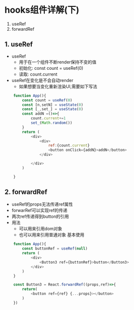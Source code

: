 # hooks组件详解(下)
1. useRef
2. forwardRef




## 1. useRef
- useRef
  - 用于在一个组件不断render保持不变的值
  - 初始化: const count = useRef(0)
  - 读取: count.current
- useRef在变化是不会自动render
  - 如果想要当变化重新渲染UI,需要如下写法

``` javascript   
    function App(){
        const count = useRef(0)
        const [n,setN] = useState(0)
        const [_,set_] = useState(0)
        const addN =()=>{
            count.current+=1
            set_(Math.random())
        }
        return (
            <div>
                <div>
                    ref:{count.current}
                    <button onClick={addN}>addN</button>
                </div>

            </div>
        )

    }

```


## 2. forwardRef
- useRef的props无法传递ref属性
- forwarRef可以实现ref的传递
- 两次ref传递得到button的引用
- 用法
  - 可以用来引用dom对象
  - 也可以用来引用普通对象
基本使用
```javascript
    function App(){
        const buttonRef = useRef(null)
        return (
            <div>
                <Button3 ref={buttonRef}>button</Button3>
            </div>
        )
    }

    const Button3 = React.forwardRef((props,ref)=>{
        return(
            <button ref={ref} {...props}></button>
        )
    })
```

